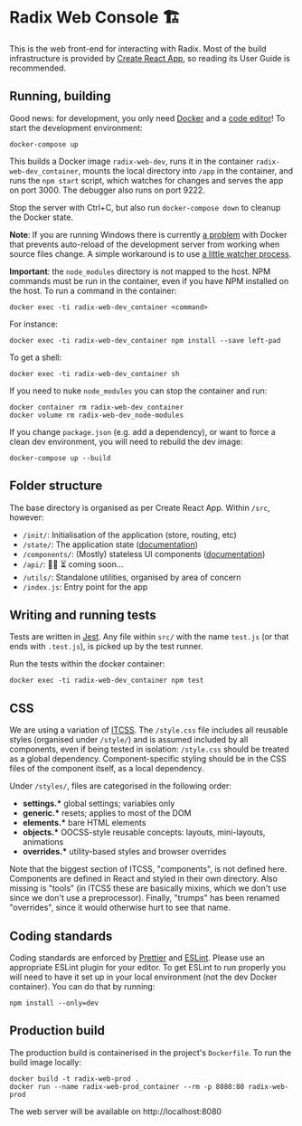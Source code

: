 # Radix Web Console 🏗

This is the web front-end for interacting with Radix. Most of the build
infrastructure is provided by
[Create React App](https://github.com/facebook/create-react-app), so reading its
User Guide is recommended.

## Running, building

Good news: for development, you only need
[Docker](https://store.docker.com/search?type=edition&offering=community) and a
[code editor](https://code.visualstudio.com/)! To start the development
environment:

    docker-compose up

This builds a Docker image `radix-web-dev`, runs it in the container
`radix-web-dev_container`, mounts the local directory into `/app` in the
container, and runs the `npm start` script, which watches for changes and serves
the app on port 3000. The debugger also runs on port 9222.

Stop the server with Ctrl+C, but also run `docker-compose down` to
cleanup the Docker state.

**Note**: If you are running Windows there is currently [a
problem](https://github.com/docker/for-win/issues/56) with Docker that prevents
auto-reload of the development server from working when source files change. A
simple workaround is to use [a little watcher
process](https://github.com/FrodeHus/docker-windows-volume-watcher/releases).

**Important**: the `node_modules` directory is not mapped to the host. NPM
commands must be run in the container, even if you have NPM installed on the
host. To run a command in the container:

    docker exec -ti radix-web-dev_container <command>

For instance:

    docker exec -ti radix-web-dev_container npm install --save left-pad

To get a shell:

    docker exec -ti radix-web-dev_container sh

If you need to nuke `node_modules` you can stop the container and run:

    docker container rm radix-web-dev_container
    docker volume rm radix-web-dev_node-modules

If you change `package.json` (e.g. add a dependency), or want to force a clean
dev environment, you will need to rebuild the dev image:

    docker-compose up --build

## Folder structure

The base directory is organised as per Create React App. Within `/src`, however:

- `/init/`: Initialisation of the application (store, routing, etc)
- `/state/`: The application state ([documentation](./src/state/README.md))
- `/components/`: (Mostly) stateless UI components
  ([documentation](./src/components/README.md))
- `/api/`: 👩‍💻 ⏳ coming soon…
- `/utils/`: Standalone utilities, organised by area of concern
- `/index.js`: Entry point for the app

## Writing and running tests

Tests are written in [Jest](https://facebook.github.io/jest/). Any file within
`src/` with the name `test.js` (or that ends with `.test.js`), is picked up by
the test runner.

Run the tests within the docker container:

    docker exec -ti radix-web-dev_container npm test

## CSS

We are using a variation of [ITCSS](https://www.creativebloq.com/web-design/manage-large-css-projects-itcss-101517528).
The `/style.css` file includes all reusable styles (organised under `/style/`)
and is assumed included by all components, even if being tested in isolation:
`/style.css` should be treated as a global dependency. Component-specific
styling should be in the CSS files of the component itself, as a local dependency.

Under `/styles/`, files are categorised in the following order:
- **settings.\*** global settings; variables only
- **generic.\*** resets; applies to most of the DOM
- **elements.\*** bare HTML elements
- **objects.\*** OOCSS-style reusable concepts: layouts, mini-layouts,
    animations
- **overrides.\*** utility-based styles and browser overrides

Note that the biggest section of ITCSS, "components", is not defined here.
Components are defined in React and styled in their own directory. Also missing
is "tools" (in ITCSS these are basically mixins, which we don't use since we
don't use a preprocessor). Finally, "trumps" has been renamed "overrides", since
it would otherwise hurt to see that name.

## Coding standards

Coding standards are enforced by [Prettier](https://prettier.io/) and
[ESLint](https://eslint.org/). Please use an appropriate ESLint plugin for your
editor. To get ESLint to run properly you will need to have it set up in your
local environment (not the dev Docker container). You can do that by running:

    npm install --only=dev

## Production build

The production build is containerised in the project's `Dockerfile`. To run the
build image locally:

    docker build -t radix-web-prod .
    docker run --name radix-web-prod_container --rm -p 8080:80 radix-web-prod

The web server will be available on http://localhost:8080
